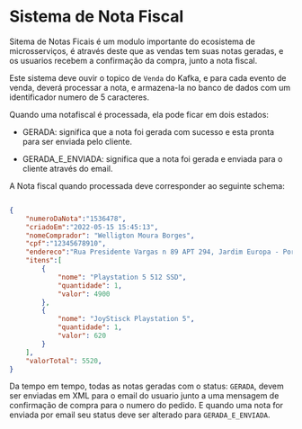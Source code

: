# Sistema de Nota Fiscal

Sitema de Notas Ficais é um modulo importante do ecosistema de microsserviços, é através deste que as vendas tem suas notas geradas, e os usuarios recebem a confirmação da compra, junto a nota fiscal.

Este sistema deve ouvir o topico de `Venda` do Kafka, e para cada evento de venda, deverá processar a nota, e armazena-la no banco de dados com um identificador numero de 5 caracteres.

Quando uma notafiscal é processada, ela pode ficar em dois estados: 

- GERADA: significa que a nota foi gerada com sucesso e esta pronta para ser enviada pelo cliente.

- GERADA_E_ENVIADA: significa que a nota foi gerada e enviada para o cliente através do email.


A Nota fiscal quando processada deve corresponder ao seguinte schema: 

```json

{
    "numeroDaNota":"1536478",
    "criadoEm":"2022-05-15 15:45:13",
    "nomeComprador": "Welligton Moura Borges",
    "cpf":"12345678910",
    "endereco":"Rua Presidente Vargas n 89 APT 294, Jardim Europa - Porto Seguro, BA - 38951-222",
    "itens":[
        {
            "nome": "Playstation 5 512 SSD",
            "quantidade": 1,
            "valor": 4900
        },
        {
            "nome": "JoyStisck Playstation 5",
            "quantidade": 1,
            "valor": 620
        }
    ],
    "valorTotal": 5520,
}
```

Da tempo em tempo, todas as notas geradas com o status: `GERADA`, devem ser enviadas em XML para o email do usuario junto a uma mensagem de confirmação de compra para o numero do pedido. E quando uma nota for enviada por email seu status deve ser alterado para `GERADA_E_ENVIADA`.
